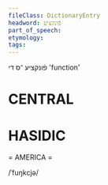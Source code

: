 ```yaml
---
fileClass: DictionaryEntry
headword: פֿונקציע
part_of_speech: 
etymology: 
tags: 
---
```

פֿונקציע
־ס
די
'function'

CENTRAL
========

HASIDIC
=======
= AMERICA = 

/ˈfuŋkcjə/